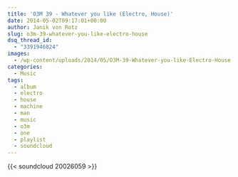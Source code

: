 ```yaml
---
title: 'O3M 39 - Whatever you like (Electro, House)'
date: 2014-05-02T09:17:01+00:00
author: Janik von Rotz
slug: o3m-39-whatever-you-like-electro-house
dsq_thread_id:
  - "3391946824"
images:
  - /wp-content/uploads/2014/05/O3M-39-Whatever-you-like-Electro-House.jpg
categories:
  - Music
tags:
  - album
  - electro
  - house
  - machine
  - man
  - music
  - o3m
  - one
  - playlist
  - soundcloud
---
```

{{< soundcloud 20026059 >}}